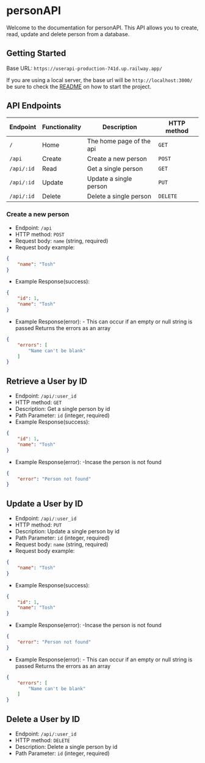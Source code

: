 # personAPI

Welcome to the documentation for personAPI. This API allows you to create, read, update and delete person from a database.

## Getting Started
Base URL: `https://userapi-production-741d.up.railway.app/`

If you are using a local server, the base url will be `http://localhost:3000/` be sure to check the [README](README.md) on how to start the project.

## API Endpoints
| Endpoint | Functionality | Description | HTTP method |
| --- | --- | --- | --- |
| `/` | Home | The home page of the api | `GET` |
| `/api` | Create | Create a new person | `POST` |
| `/api/:id` | Read | Get a single person | `GET` |
| `/api/:id` | Update | Update a single person | `PUT` |
| `/api/:id` | Delete | Delete a single person | `DELETE` |

### Create a new person
- Endpoint: `/api`
- HTTP method: `POST`
- Request body: `name` (string, required)
- Request body example:
```json
{
    "name": "Tosh"
}
```
- Example Response(success):
```json
{
    "id": 1,
    "name": "Tosh"
}
```
- Example Response(error): - This can occur if an empty or null string is passed 
Returns the errors as an array
```json
{
    "errors": [
        "Name can't be blank"
    ]
}
```


## Retrieve a User by ID
- Endpoint: `/api/:user_id`
- HTTP method: `GET`
- Description: Get a single person by id
- Path Parameter: `id` (integer, required)
- Example Response(success):
```json
{
    "id": 1,
    "name": "Tosh"
}
```
- Example Response(error): -Incase the person is not found
```json
{
    "error": "Person not found" 
}
```

## Update a User by ID
- Endpoint: `/api/:user_id`
- HTTP method: `PUT`
- Description: Update a single person by id
- Path Parameter: `id` (integer, required)
- Request body: `name` (string, required)
- Request body example:
```json
{
    "name": "Tosh"
}
```
- Example Response(success):
```json
{
    "id": 1,
    "name": "Tosh"
}
```
- Example Response(error): -Incase the person is not found
```json
{
    "error": "Person not found" 
}
```
- Example Response(error): - This can occur if an empty or null string is passed
Returns the errors as an array
```json
{
    "errors": [
        "Name can't be blank"
    ]
}
```
## Delete a User by ID
- Endpoint: `/api/:user_id`
- HTTP method: `DELETE`
- Description: Delete a single person by id
- Path Parameter: `id` (integer, required)






